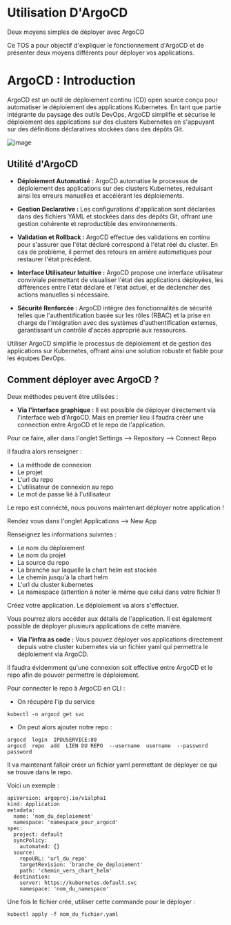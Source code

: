# Utilisation D'ArgoCD
Deux moyens simples de déployer avec ArgoCD

Ce TOS a pour objectif d'expliquer le fonctionnement d'ArgoCD et de présenter deux moyens différents pour déployer vos applications.

# ArgoCD : Introduction

ArgoCD est un outil de déploiement continu (CD) open source conçu pour automatiser le déploiement des applications Kubernetes. En tant que partie intégrante du paysage des outils DevOps, ArgoCD simplifie et sécurise le déploiement des applications sur des clusters Kubernetes en s'appuyant sur des définitions déclaratives stockées dans des dépôts Git.

![image](https://github.com/TheoVLT/TOS-ArgoCD/assets/148872577/d439fb3b-c256-481e-a562-1899c1723255)

## Utilité d'ArgoCD

- **Déploiement Automatisé :** ArgoCD automatise le processus de déploiement des applications sur des clusters Kubernetes, réduisant ainsi les erreurs manuelles et accélérant les déploiements.
  
- **Gestion Declarative :** Les configurations d'application sont déclarées dans des fichiers YAML et stockées dans des dépôts Git, offrant une gestion cohérente et reproductible des environnements.

- **Validation et Rollback :** ArgoCD effectue des validations en continu pour s'assurer que l'état déclaré correspond à l'état réel du cluster. En cas de problème, il permet des retours en arrière automatiques pour restaurer l'état précédent.

- **Interface Utilisateur Intuitive :** ArgoCD propose une interface utilisateur conviviale permettant de visualiser l'état des applications déployées, les différences entre l'état déclaré et l'état actuel, et de déclencher des actions manuelles si nécessaire.

- **Sécurité Renforcée :** ArgoCD intègre des fonctionnalités de sécurité telles que l'authentification basée sur les rôles (RBAC) et la prise en charge de l'intégration avec des systèmes d'authentification externes, garantissant un contrôle d'accès approprié aux ressources.

Utiliser ArgoCD simplifie le processus de déploiement et de gestion des applications sur Kubernetes, offrant ainsi une solution robuste et fiable pour les équipes DevOps.

## Comment déployer avec ArgoCD ?

Deux méthodes peuvent être utilisées :

- **Via l'interface graphique :** Il est possible de déployer directement via l'interface web d'ArgoCD. Mais en premier lieu il faudra créer une connection entre ArgoCD et le repo de l'application.

Pour ce faire, aller dans l'onglet Settings --> Repository --> Connect Repo

Il faudra alors renseigner :

- La méthode de connexion
- Le projet
- L'url du repo
- L'utilisateur de connexion au repo
- Le mot de passe lié à l'utilisateur

Le repo est connécté, nous pouvons maintenant déployer notre application !

Rendez vous dans l'onglet Applications --> New App

Renseignez les informations suivntes :

- Le nom du déploiement
- Le nom du projet
- La source du repo
- La branche sur laquelle la chart helm est stockée
- Le chemin jusqu'à la chart helm
- L'url du cluster kubernetes
- Le namespace (attention à noter le même que celui dans votre fichier !)

Créez votre application. Le déploiement va alors s'effectuer.

Vous pourrez alors accéder aux détails de l'application. Il est également possible de déployer plusieurs applications de cette manière.

- **Via l'infra as code :** Vous pouvez déployer vos applications directement depuis votre cluster kubernetes via un fichier yaml qui permettra le déploiement via ArgoCD.

Il faudra évidemment qu'une connexion soit effective entre ArgoCD et le repo afin de pouvoir permettre le déploiement. 

Pour connecter le repo à ArgoCD en CLI :

- On récupère l'ip du service
```shell
kubectl -n argocd get svc
```
- On peut alors ajouter notre repo :
```shell
argocd  login  IPDUSERVICE:80
argocd  repo  add  LIEN DU REPO  --username  username  --password  password
```

Il va maintenant falloir créer un fichier yaml permettant de déployer ce qui se trouve dans le repo. 

Voici un exemple :
```shell
apiVersion: argoproj.io/v1alpha1
kind: Application
metadata:
  name: 'nom_du_deploiement'
  namespace: 'namespace_pour_argocd'
spec:
  project: default
  syncPolicy:
    automated: {}
  source:
    repoURL: 'url_du_repo'
    targetRevision: 'branche_de_deploiement'
    path: 'chemin_vers_chart_helm'
  destination:
    server: https://kubernetes.default.svc
    namespace: 'nom_du_namespace'
```

Une fois le fichier créé, utiliser cette commande pour le déployer :
```shell
kubectl apply -f nom_du_fichier.yaml
```
